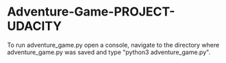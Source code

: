 # Adventure-Game-PROJECT-UDACITY
To run adventure_game.py open a console, navigate to the directory where adventure_game.py was saved and type "python3 adventure_game.py".
